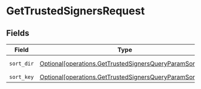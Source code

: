 # GetTrustedSignersRequest


## Fields

| Field                                                                                                                    | Type                                                                                                                     | Required                                                                                                                 | Description                                                                                                              |
| ------------------------------------------------------------------------------------------------------------------------ | ------------------------------------------------------------------------------------------------------------------------ | ------------------------------------------------------------------------------------------------------------------------ | ------------------------------------------------------------------------------------------------------------------------ |
| `sort_dir`                                                                                                               | [Optional[operations.GetTrustedSignersQueryParamSortDir]](../../models/operations/gettrustedsignersqueryparamsortdir.md) | :heavy_minus_sign:                                                                                                       | sorting direction                                                                                                        |
| `sort_key`                                                                                                               | [Optional[operations.GetTrustedSignersQueryParamSortKey]](../../models/operations/gettrustedsignersqueryparamsortkey.md) | :heavy_minus_sign:                                                                                                       | sort key                                                                                                                 |